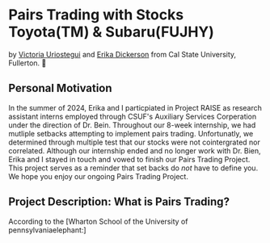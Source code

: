# Pairs Trading with Stocks Toyota(TM) & Subaru(FUJHY)
by [Victoria Uriostegui](https://www.linkedin.com/in/victoria-uriostegui-3a031a26a) and [Erika Dickerson](https://www.linkedin.com/in/erika-dickson?utm_source=share&utm_campaign=share_via&utm_content=profile&utm_medium=ios_app) from Cal State University, Fullerton. :elephant:

## Personal Motivation
In the summer of 2024, Erika and I particpiated in Project RAISE as research assistant interns employed through CSUF's Auxiliary Services Corperation under the direction of Dr. Bein. Throughout our 8-week internship, we had mutliple setbacks attempting to implement pairs trading. Unfortunatly, we determined through multiple test that our stocks were not cointergrated nor correlated. Although our internship ended and no longer work with Dr. Bien, Erika and I stayed in touch and vowed to finish our Pairs Trading Project. This project serves as a reminder that set backs do *not* have to define you. We hope you enjoy our ongoing Pairs Trading Project.

## Project Description: What is Pairs Trading?
According to the [Wharton School of the University of pennsylvaniaelephant:]

